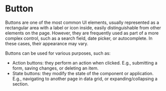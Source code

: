 # Button

Buttons are one of the most common UI elements, usually represented as a rectangular area with a label or icon inside, easily distinguishable from other elements on the page. However, they are frequently used as part of a more complex control, such as a search field, date picker, or autocomplete. In these cases, their appearance may vary.

Buttons can be used for various purposes, such as:

- Action buttons: they perform an action when clicked. E.g., submitting a form, saving changes, or deleting an item.
- State buttons: they modify the state of the component or application. E.g., navigating to another page in data grid, or expanding/collapsing a section.
